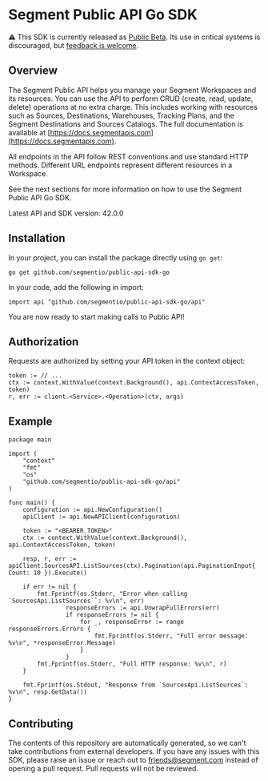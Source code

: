# Segment Public API Go SDK

:warning: This SDK is currently released as [Public Beta](https://segment.com/legal/first-access-beta-preview/). Its use in critical systems is discouraged, but [feedback is welcome](#contributing).

## Overview

The Segment Public API helps you manage your Segment Workspaces and its resources. You can use the API to perform CRUD (create, read, update, delete) operations at no extra charge. This includes working with resources such as Sources, Destinations, Warehouses, Tracking Plans, and the Segment Destinations and Sources Catalogs. The full documentation is available at [https://docs.segmentapis.com](https://docs.segmentapis.com).

All endpoints in the API follow REST conventions and use standard HTTP methods. Different URL endpoints represent different resources in a Workspace.

See the next sections for more information on how to use the Segment Public API Go SDK.

Latest API and SDK version: 42.0.0

## Installation

In your project, you can install the package directly using `go get`:

```shell
go get github.com/segmentio/public-api-sdk-go
```

In your code, add the following in import:

```golang
import api "github.com/segmentio/public-api-sdk-go/api"
```

You are now ready to start making calls to Public API!

## Authorization

Requests are authorized by setting your API token in the context object:

```golang
token := // ...
ctx := context.WithValue(context.Background(), api.ContextAccessToken, token)
r, err := client.<Service>.<Operation>(ctx, args)
```

## Example

```golang
package main

import (
    "context"
    "fmt"
    "os"
    "github.com/segmentio/public-api-sdk-go/api"
)

func main() {
    configuration := api.NewConfiguration()
    apiClient := api.NewAPIClient(configuration)

    token := "<BEARER_TOKEN>"
    ctx := context.WithValue(context.Background(), api.ContextAccessToken, token)

    resp, r, err := apiClient.SourcesAPI.ListSources(ctx).Pagination(api.PaginationInput{ Count: 10 }).Execute()

    if err != nil {
        fmt.Fprintf(os.Stderr, "Error when calling `SourcesApi.ListSources``: %v\n", err)
				responseErrors := api.UnwrapFullErrors(err)
				if responseErrors != nil {
					for _, responseError := range responseErrors.Errors {
						fmt.Fprintf(os.Stderr, "Full error message: %v\n", *responseError.Message)
					}
				}
        fmt.Fprintf(os.Stderr, "Full HTTP response: %v\n", r)
    }

    fmt.Fprintf(os.Stdout, "Response from `SourcesApi.ListSources`: %v\n", resp.GetData())
}
```

## Contributing

The contents of this repository are automatically generated, so we can't take contributions from external developers. If you have any issues with this SDK, please raise an issue or reach out to friends@segment.com instead of opening a pull request. Pull requests will not be reviewed.
